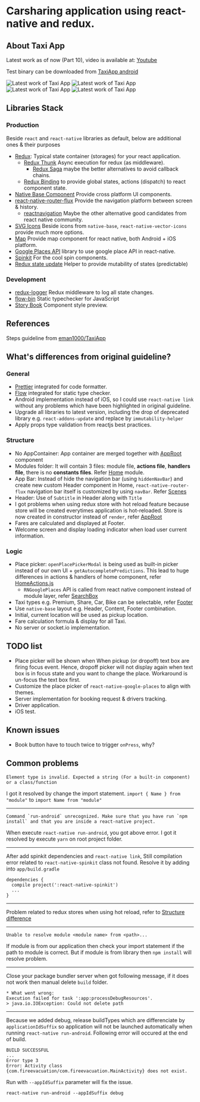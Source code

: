 # Carsharing application using react-native and redux.
## About Taxi App
Latest work as of now (Part 10), video is available at: [Youtube](https://youtu.be/8lS8dUDIQCc)

Test binary can be downloaded from [TaxiApp android](releases/taxi-app.apk)

![](docs/load_page.png "Latest work of Taxi App")
![](docs/home_page.png "Latest work of Taxi App")
![](docs/home_page_fare.png "Latest work of Taxi App")
![](docs/find_driver_page.png "Latest work of Taxi App")

## Libraries Stack
### Production
Beside  ```react``` and ```react-native``` libraries as default, below are additional ones & their purposes
+ [Redux](https://redux.js.org/): Typical state container (storages) for your react application.
  + [Redux Thunk](https://github.com/gaearon/redux-thunk) Async execution for redux (as middleware). 
    + [Redux Saga](https://github.com/redux-saga/redux-saga) maybe the better alternatives to avoid callback chains.
  + [Redux Binding](https://github.com/reactjs/react-redux) to provide global states, actions (dispatch) to react component state. 
+ [Native Base Component](https://nativebase.io/) Provide cross platform UI components.
+ [react-native-router-flux](https://github.com/aksonov/react-native-router-flux) Provide the navigation platform between screen & history.
  + [reactnavigation](https://reactnavigation.org/) Maybe the other alternative good candidates from react native community.
+ [SVG Icons](https://github.com/oblador/react-native-vector-icons) Beside icons from ```native-base```, ```react-native-vector-icons``` provide much more options.
+ [Map](https://github.com/airbnb/react-native-maps) Provide map component for react native, both Android + iOS platform.
+ [Google Places API](https://github.com/tolu360/react-native-google-places) library to use google place API in react-native.
+ [Spinkit](https://github.com/maxs15/react-native-spinkit) For the cool spin components.
+ [Redux state update](https://github.com/kolodny/immutability-helper) Helper to provide mutability of states (predictable)

### Development
+ [redux-logger](https://github.com/evgenyrodionov/redux-logger) Redux middleware to log all state changes.
+ [flow-bin](https://github.com/facebook/flow) Static typechecker for JavaScript
+ [Story Book](https://storybook.js.org/) Component style preview.

## References
Steps guideline from [eman1000/TaxiApp](https://github.com/eman1000/TaxiApp)

## What's differences from original guideline?
### General
+ [Prettier](https://prettier.io/) integrated for code formatter.
+ [Flow](https://flow.org/) integrated for static type checker.
+ Android implementation instead of iOS, so I could use ```react-native link``` without any problems which have been highlighted in original guideline.
+ Upgrade all libraries to latest version, including the drop of deprecated library e.g. ```react-addons-update``` and replace by ```immutability-helper```
+ Apply props type validation from reactjs best practices.

### Structure
+ No AppContainer: App container are merged together with [AppRoot](src/index.js) component
+ Modules folder: It will contain 3 files: module file, **actions file**, **handlers file**, there is no **constants files**. Refer [Home](src/routes/Home/modules/) module.
+ App Bar: Instead of hide the navigation bar (using ```hiddenNavBar```) and create new custom Header component in Home, ```react-native-router-flux``` navigation bar itself is customized by using ```navBar```. Refer [Scenes](src/routes/scenes.js)
+ Header: Use of ```Subtitle``` in Header along with ```Title``` 
+ I got problems when using redux store with hot reload feature because store will be created everytimes application is hot-reloaded. Store is now created in constructor instead of ```render```, refer [AppRoot](src/index.js)
+ Fares are calculated and displayed at Footer.
+ Welcome screen and display loading indicator when load user current information.

### Logic
+ Place picker: ```openPlacePickerModal``` is being used as built-in picker instead of our own UI + ```getAutocompletePredictions```. This lead to huge differences in actions & handlers of home component, refer [HomeActions.js](src/routes/Home/modules/HomeActions.js)
  + ```RNGooglePlaces``` API is called from react native component instead of module layer,  refer [SearchBox](src/routes/Home/components/SearchBox/index.js)
+ Taxi types e.g. Premium, Share, Car, Bike can be selectable, refer [Footer](src/global/Template/components/AppFooter.js)
+ Use ```native-base``` layout e.g. Header, Content, Footer combination.
+ Initial, current location will be used as pickup location.
+ Fare calculation formula & display for all Taxi.
+ No server or socket.io implementation.

## TODO list
+ Place picker will be shown when When pickup (or dropoff) text box are firing focus event. Hence, dropoff picker will not display again when text box is in focus state and you want to change the place. Workaround is un-focus the text box first.
+ Customize the place picker of ```react-native-google-places``` to align with themes.
+ Server implementation for booking request & drivers tracking.
+ Driver application.
+ iOS test.

## Known issues
+ Book button have to touch twice to trigger ```onPress```, why?

## Common problems
```
Element type is invalid. Expected a string (For a built-in component) or a class/function
```
I got it resolved by change the import statement.
```import { Name } from "module"``` to ```import Name from "module"```
***
```
Command `run-android` unrecognized. Make sure that you have run `npm install` and that you are inside a react-native project.
```
When execute ```react-native run-android```, you got above error. I got it resolved by execute ```yarn``` on root project folder.
***
After add spinkit dependencies and ```react-native link```, Still compilation error related to ```react-native-spinkit``` class not found. Resolve it by adding into ```app/build.gradle```
```
dependencies {
  compile project(':react-native-spinkit')
  ...
}
``` 
***
Problem related to redux stores when using hot reload, refer to [Structure difference](#structure)
***
```
Unable to resolve module <module name> from <path>...
```
If module is from our application then check your import statement if the path to module is correct.
But if module is from library then ```npm install``` will resolve problem.
***
Close your package bundler server when got following message, if it does not work then manual delete ```build``` folder.
```
* What went wrong:
Execution failed for task ':app:processDebugResources'.
> java.io.IOException: Could not delete path 
```
***
Because we added debug, release buildTypes which are differenciate by ```applicationIdSuffix``` so application will not be launched automatically when running ```react-native run-android```.
Following error will occured at the end of build.
```
BUILD SUCCESSFUL
...
Error type 3
Error: Activity class {com.fireevacuation/com.fireevacuation.MainActivity} does not exist.
```
Run with ```--appIdSuffix``` parameter will fix the issue.
```
react-native run-android --appIdSuffix debug
```